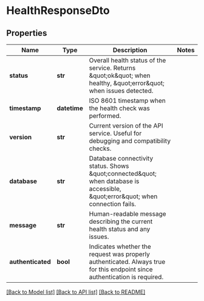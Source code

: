 # HealthResponseDto

## Properties
Name | Type | Description | Notes
------------ | ------------- | ------------- | -------------
**status** | **str** | Overall health status of the service. Returns \&quot;ok\&quot; when healthy, \&quot;error\&quot; when issues detected. | 
**timestamp** | **datetime** | ISO 8601 timestamp when the health check was performed. | 
**version** | **str** | Current version of the API service. Useful for debugging and compatibility checks. | 
**database** | **str** | Database connectivity status. Shows \&quot;connected\&quot; when database is accessible, \&quot;error\&quot; when connection fails. | 
**message** | **str** | Human-readable message describing the current health status and any issues. | 
**authenticated** | **bool** | Indicates whether the request was properly authenticated. Always true for this endpoint since authentication is required. | 

[[Back to Model list]](../README.md#documentation-for-models) [[Back to API list]](../README.md#documentation-for-api-endpoints) [[Back to README]](../README.md)

